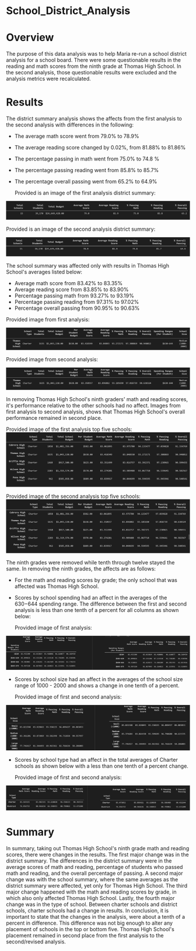 # School_District_Analysis
# Overview
The purpose of this data analysis was to help Maria re-run a school district analysis for a school board. There were some questionable results in the reading and math scores from the ninth grade at Thomas High School. In the second analysis, those questionable results were excluded and the analysis metrics were recalculated. 


#


# Results
The district summary analysis shows the affects from the first analysis to the second analysis with differences in the following:

- The average math score went from 79.0% to 78.9% 
- The average reading score changed by 0.02%, from 81.88% to 81.86% 
- The percentage passing in math went from 75.0% to 74.8 %
- The percentage passing reading went from 85.8% to 85.7%
- The percentage overall passing went from 65.2% to 64.9%


   Provided is an image of the first analysis district summary:

![SCHOOL_FRAME](Resources\district_summary_original.PNG)



   Provided is an image of the second analysis district summary:


![SCHOOL_Data](Resources\district_summary_challenge.PNG)





The school summary was affected only with results in Thomas High School's averages listed below:
 
 - Average math score from 83.42% to 83.35%
 - Average reading score from 83.85% to 83.90% 
 - Percentage passing math from 93.27% to 93.19%
 - Percentage passing reading from 97.31% to 97.02%
 - Percentage overall passing from 90.95% to 90.63%

Provided image from first analysis:

  
![Data_FRAME](Resources\school_summary_original.PNG)



   Provided image from second analysis:



![SC_FRAME](Resources\school_summary_challenge.PNG)


In removing Thomas High School's ninth graders' math and reading scores, it's performance relative to the other schools had no affect. Images from first analysis to second analysis, shows that Thomas High School's overall performance remained in second place.

 Provided image of the first analysis top five schools:
![SCHL_D_FRAME](Resources\thomas_perform_original.PNG)

Provided image of the second analysis top five schools:
![L_T_FRAME](Resources\thomas_perform_challenge.PNG)

The ninth grades were removed while tenth through twelve stayed the same. In removing the ninth grades, the affects are as follows:

- For the math and reading scores by grade; the only school that was affected was Thomas High School. 
 
- Scores by school spending had an affect in the averages of the $630-$644 spending range. The difference between the first and second analysis is less than one tenth of a percent for all columns as shown below:  

   Provided image of  first analysis:


![SCL_A_FRAME](Resources\spend_original_challenge.PNG)



- Scores by school size had an affect in the averages of the school size range of 1000 - 2000 and shows a change in one tenth of a percent. 

    Provided image of first and second analysis:
   
![SC_Da_FR](Resources\size_original_challenge.PNG)

- Scores by school type had an affect in the total averages of Charter schools as shown below with a less than one tenth of a percent change. 
 
   Provided image of first and second analysis:

![H_D_ME](Resources\type_original_challenge.PNG) 
    

# Summary
In summary, taking out Thomas High School's ninth grade math and reading scores, there were changes in the results. The first major change was in the district summary. The differences in the district summary were in the average scores of math and reading, percentage of students who passed math and reading, and the overall percentage of passing. A second major change was with the school summary, where the same averages as the district summary were affected, yet only for Thomas High School. The  third major change happened with the math and reading scores by grade, in which also only affected Thomas High School. Lastly, the fourth major change was in the type of school. Between charter schools and district schools, charter schools had a change in results. In conclusion, it is important to state that the changes in the analysis, were about a tenth of a percent in difference. This difference was not big enough to alter any placement of schools in the top or bottom five. Thomas High School's placement remained in second place from the first analysis to the second/revised analysis. 